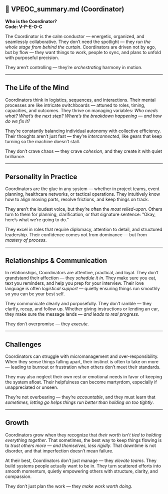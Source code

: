## 📄 VPEOC_summary.md (Coordinator)

**Who is the Coordinator?**  
**Code: V-P-E-O-C**

The Coordinator is the calm conductor — energetic, organized, and seamlessly collaborative. They don’t need the spotlight — they *run the whole stage from behind the curtain*. Coordinators are driven not by ego, but by flow — they want things to work, people to sync, and plans to unfold with purposeful precision.

They aren’t controlling — they’re *orchestrating* harmony in motion.

---

## The Life of the Mind

Coordinators think in logistics, sequences, and interactions. Their mental processes are like intricate switchboards — attuned to roles, timing, capacities, and outcomes. They thrive on managing variables: *Who needs what? What’s the next step? Where’s the breakdown happening — and how do we fix it?*

They’re constantly balancing individual autonomy with collective efficiency. Their thoughts aren’t just fast — they’re *interconnected*, like gears that keep turning so the machine doesn’t stall.

They don’t crave chaos — they crave *cohesion*, and they create it with quiet brilliance.

---

## Personality in Practice

Coordinators are the glue in any system — whether in project teams, event planning, healthcare networks, or tactical operations. They intuitively know how to align moving parts, resolve frictions, and keep things on track.

They aren’t the loudest voice, but they’re often the *most relied-upon*. Others turn to them for planning, clarification, or that signature sentence: “Okay, here’s what we’re going to do.”

They excel in roles that require diplomacy, attention to detail, and structured leadership. Their confidence comes not from dominance — but from *mastery of process*.

---

## Relationships & Communication

In relationships, Coordinators are attentive, practical, and loyal. They don’t grandstand their affection — they *schedule it in*. They make sure you eat, text you reminders, and help you prep for your interview. Their love language is often *logistical support* — quietly ensuring things run smoothly so you can be your best self.

They communicate clearly and purposefully. They don’t ramble — they clarify, recap, and follow up. Whether giving instructions or lending an ear, they make sure the message lands — *and leads to real progress*.

They don’t overpromise — they *execute*.

---

## Challenges

Coordinators can struggle with micromanagement and over-responsibility. When they sense things falling apart, their instinct is often to take on more — leading to burnout or frustration when others don’t meet their standards.

They may also neglect their own rest or emotional needs in favor of keeping the system afloat. Their helpfulness can become martyrdom, especially if unappreciated or unseen.

They’re not overbearing — they’re *accountable*, and they must learn that *sometimes, letting go helps things run better than holding on too tightly*.

---

## Growth

Coordinators grow when they recognize that *their worth isn’t tied to holding everything together*. That sometimes, the best way to keep things flowing is to *trust others more — and themselves, less rigidly*. That downtime is not disorder, and that imperfection doesn’t mean failure.

At their best, Coordinators don’t just manage — they *elevate teams*. They build systems people actually want to be in. They turn scattered efforts into smooth momentum, quietly empowering others with structure, clarity, and compassion.

They don’t just plan the work — they *make work worth doing*.
